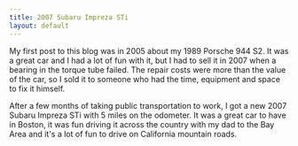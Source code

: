 ```yaml
---
title: 2007 Subaru Impreza STi
layout: default
---
```


My first post to this blog was in 2005 about my 1989 Porsche 944 S2.  It was a great car and I had a lot of fun with it, but I had to sell it in 2007 when a bearing in the torque tube failed.  The repair costs were more than the value of the car, so I sold it to someone who had the time, equipment and space to fix it himself.

After a few months of taking public transportation to work, I got a new 2007 Subaru Impreza STi with 5 miles on the odometer.  It was a great car to have in Boston, it was fun driving it across the country with my dad to the Bay Area and it's a lot of fun to drive on California mountain roads.
